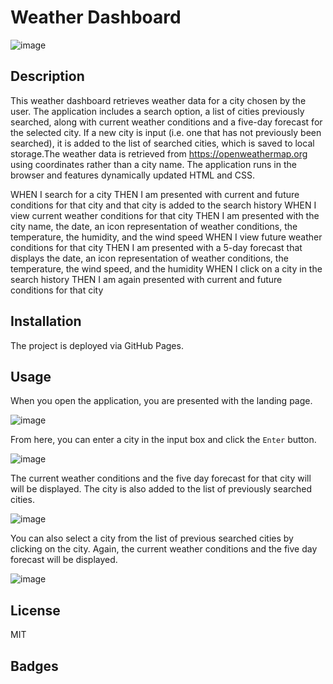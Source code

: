 # Weather Dashboard

![image](https://user-images.githubusercontent.com/122234007/233457486-a57ad5f2-be26-4ba8-ad00-a6dadd216081.png)


## Description

This weather dashboard retrieves weather data for a city chosen by the user. The application includes a search option, a list of cities previously searched, along with current weather conditions and a five-day forecast for the selected city. If a new city is input (i.e. one that has not previously been searched), it is added to the list of searched cities, which is saved to local storage.The weather data is retrieved from https://openweathermap.org using coordinates rather than a city name. The application runs in the browser and features dynamically updated HTML and CSS. 


WHEN I search for a city
THEN I am presented with current and future conditions for that city and that city is added to the search history
WHEN I view current weather conditions for that city
THEN I am presented with the city name, the date, an icon representation of weather conditions, the temperature, the humidity, and the wind speed
WHEN I view future weather conditions for that city
THEN I am presented with a 5-day forecast that displays the date, an icon representation of weather conditions, the temperature, the wind speed, and the humidity
WHEN I click on a city in the search history
THEN I am again presented with current and future conditions for that city


## Installation

The project is deployed via GitHub Pages.

## Usage

When you open the application, you are presented with the landing page.

![image](https://user-images.githubusercontent.com/122234007/233457486-a57ad5f2-be26-4ba8-ad00-a6dadd216081.png)


From here, you can enter a city in the input box and click the `Enter` button. 

![image](https://user-images.githubusercontent.com/122234007/233457603-5d9e3ab1-10f6-4682-8ede-8bd9b6e1dd4f.png)


The current weather conditions and the five day forecast for that city will will be displayed. The city is also added to the list of previously searched cities.

![image](https://user-images.githubusercontent.com/122234007/233457934-1fdb39c2-9ade-459d-826a-357f24285358.png)


You can also select a city from the list of previous searched cities by clicking on the city.  Again, the current weather conditions and the five day forecast will be displayed. 

![image](https://user-images.githubusercontent.com/122234007/233463566-682f964a-b67d-4661-b178-af7c398a1681.png)


## License

MIT

## Badges

